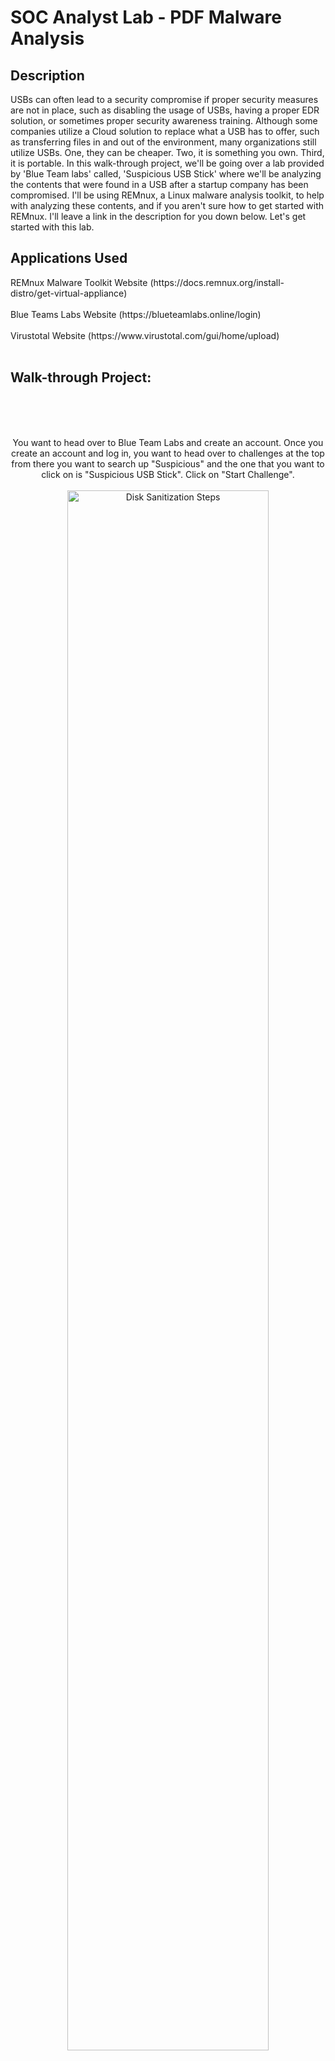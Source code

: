 <h1>SOC Analyst Lab - PDF Malware Analysis</h1>


<h2>Description</h2>
USBs can often lead to a security compromise if proper security measures are not in place, such as disabling the usage of USBs, having a proper EDR solution, or sometimes proper security awareness training. Although some companies utilize a Cloud solution to replace what a USB has to offer, such as transferring files in and out of the environment, many organizations still utilize USBs. One, they can be cheaper. Two, it is something you own. Third, it is portable. In this walk-through project, we'll be going over a lab provided by 'Blue Team labs' called, 'Suspicious USB Stick' where we'll be analyzing the contents that were found in a USB after a startup company has been compromised. I'll be using REMnux, a Linux malware analysis toolkit, to help with analyzing these contents, and if you aren't sure how to get started with REMnux. I'll leave a link in the description for you down below. Let's get started with this lab.


<h2>Applications Used </h2>
REMnux Malware Toolkit Website (https://docs.remnux.org/install-distro/get-virtual-appliance)
<br />
<br />
Blue Teams Labs Website (https://blueteamlabs.online/login)
<br />
<br />
Virustotal Website (https://www.virustotal.com/gui/home/upload)
<br />
<br />
<h2>Walk-through Project:</h2>
<br/>
<p align="center">
<br/>
<br/>
You want to head over to Blue Team Labs and create an account. Once you create an account and log in, you want to head over to challenges at the top from there you want to search up "Suspicious" and the one that you want to click on is "Suspicious USB Stick". Click on "Start Challenge". 
<br/>
<br />
<img src="https://snipboard.io/SKWgji.jpg" height="80%" width="80%" alt="Disk Sanitization Steps"/>
<br />
<br />
<img src="https://snipboard.io/t6dWjO.jpg" height="80%" width="80%" alt="Disk Sanitization Steps"/>
<br />
<br />
<img src="https://snipboard.io/296s5t.jpg" height="80%" width="80%" alt="Disk Sanitization Steps"/>
<br />
<br />
<br />
<br />
Let's quickly go over the scenario. "One of our clients informed us that they recently suffered an employee data breach. As a startup company, they had a constrained budget allocated for security and employee training. I visited them and spoke with the relevant stakeholders I also collected some suspicious emails and a USB drive an employee found on their premises. While I am analyzing the suspicious emails, can you check the contents on the USB drive?" What I'll do is right-click this download file and then click on the copy link address.
<br />
<br />
<img src="https://snipboard.io/R2C1fw.jpg" height="80%" width="80%" alt="Disk Sanitization Steps"/>
<br />
<br />
<img src="https://snipboard.io/UAwqLe.jpg" height="80%" width="80%" alt="Disk Sanitization Steps"/>
<br />
<br />
<br />
<br />
The reason why I'm doing this is that I'm using REMnux for my file analysis. Now I'm currently SSH'd into my REMnux machine. Again, if you don't know how to get started with REMnux, I'll leave a link to some of its documentation. https://docs.remnux.org/install-distro/install-from-scratch: <br/>
<br />
<img src="https://snipboard.io/ZSC3XJ.jpg" height="100%" width="100%" alt="Disk Sanitization Steps"/>
<br />
<br />
<br />
<br />
I'm going to type in "wget" and paste my link. Once it's done downloading, I'll type in "ls" and my file is right there.
<br />
<br />
<img src="https://snipboard.io/sJt4h2.jpg" height="100%" width="100%" alt="Disk Sanitization Steps"/>
<br />
<br />
<img src="https://snipboard.io/MWKfXq.jpg" height="100%" width="100%" alt="Disk Sanitization Steps"/>
<br />
<br />
<img src="https://snipboard.io/rOZBMd.jpg" height="100%" width="100%" alt="Disk Sanitization Steps"/>
<br />
<br />
<br />
<br />
I'll type in "unzip aqC" and hit "Tab" on your keyboard for auto-completion. From here it will ask me for a password. If we go back over to Blue Team Labs we can see that the password is 'btlo'.
<br />
<br />
<img src="https://snipboard.io/qx5V3B.jpg" height="100%" width="100%" alt="Disk Sanitization Steps"/>
<br />
<br />
<img src="https://snipboard.io/MJCGzd.jpg" height="100%" width="100%" alt="Disk Sanitization Steps"/>
<br />
<br />
<img src="https://snipboard.io/3LArbT.jpg" height="100%" width="100%" alt="Disk Sanitization Steps"/>
<br />
<br />
<br />
<br />
Type in 'btlo' back in the machine. Now we have two files that we unzipped. There is one that is called 'BTLO.txt' and then another one called 'USB.zip'. Let's type in 'ls' again one last time to see a new folder that was created called 'BTLO Suspicious USB'. :<br/>
<br />
<br />
<img src="https://snipboard.io/MQ2CU7.jpg" height="100%" width="100%" alt="Disk Sanitization Steps"/>
<br />
<img src="https://snipboard.io/mVQBxE.jpg" height="100%" width="100%" alt="Disk Sanitization Steps"/>
<br />
<br />
<br />
<br />
Let's go ahead and change to that directory. Type in 'cd BTLO\ Suspicious\ USB/' and then type 'ls'. Here are the two files that we extracted. I'll display the file 'BTLO.text' by typing 'cat BTLO.txt'. 
<br />
<br />
<img src="https://snipboard.io/71pXQB.jpg" height="80%" width="80%" alt="Disk Sanitization Steps"/>
<br />
<br />
<img src="https://snipboard.io/6kECcn.jpg" height="80%" width="80%" alt="Disk Sanitization Steps"/>
<br />
<br />
<img src="https://snipboard.io/SbQ386.jpg" height="80%" width="80%" alt="Disk Sanitization Steps"/>
<br />
<br />
<br />
<br />
It says, "This FREE challenge is owned and provided by https://blueteamlabs.online. Please don't distribute these files outside of our platform - we give them away for free anyway." I'll clear out the screen by typing "clear". Now let's go ahead and unzip our 'USB.zip' file by typing "Unzip USB.zip". It'll ask for another password.  
<br/>
<br />
<img src="https://snipboard.io/lw5y1N.jpg" height="80%" width="80%" alt="Disk Sanitization Steps"/>
<br />
<img src="https://snipboard.io/O69c4P.jpg" height="80%" width="80%" alt="Disk Sanitization Steps"/>
<br />
<br />
<br />
<br />
If we go back over to the site, it says "inner ZIP: infected". I'll type in "infected" in all lowercase in the machine. Now we have two additional files. One is the "autorun. inf" and then the other one is a "README.pdf" file. Type 'clear' to clear the screen and type in 'ls' to see the directory that you need to change into. Type "cd USB". Type 'ls' one more time. Now we have another directory called "autorun".
<br />
<br />
<img src="https://snipboard.io/H2UGjL.jpg" height="80%" width="80%" alt="Disk Sanitization Steps"/>
<br />
<br />
<img src="https://snipboard.io/1bdnB4.jpg" height="80%" width="80%" alt="Disk Sanitization Steps"/>
<br />
<br />
<img src="https://snipboard.io/otyqEY.jpg" height="80%" width="80%" alt="Disk Sanitization Steps"/>
<br />
<br />
<br />
<br />
Let's go ahead and change into that directory after typing in "ls" one last time. We can see our two files. Go ahead and "clear".
<br/>
<br />
<img src="https://snipboard.io/XVDKQj.jpg" height="80%" width="80%" alt="Disk Sanitization Steps"/>
<br />
<img src="https://snipboard.io/KH67B5.jpg" height="80%" width="80%" alt="Disk Sanitization Steps"/>
<br />
<img src="https://snipboard.io/nmMPfN.jpg" height="80%" width="80%" alt="Disk Sanitization Steps"/>
<br />
<br />
<br />
<br />
The first thing I'm going to do is obtain a file hash for these two particular files. To do that, I'll type in "sha256sum *" into the machine. This will tell REMnux to generate a "Sha256" hash on these two files.
<br />
<br />
<img src="https://snipboard.io/jNlWwP.jpg" height="80%" width="80%" alt="Disk Sanitization Steps"/>
<br />
<br />
<img src="https://snipboard.io/sEKwvQ.jpg" height="80%" width="80%" alt="Disk Sanitization Steps"/>
<br />
<br />
<br />
<br />
I'll open up my trusty notepad and let's go ahead and copy and paste these values in there. Now that we generated a file hash, the next thing that you can do is search on Virustotal to see if anybody else has analyzed these files.
<br />
<br />
<img src="https://snipboard.io/nTxMbv.jpg" height="80%" width="80%" alt="Disk Sanitization Steps"/>
<br />
<br />
<img src="https://snipboard.io/Dbl5ar.jpg" height="80%" width="80%" alt="Disk Sanitization Steps"/>
<br />
<br />
<br />
<br />
Before we do that, let's continue with this analysis. Whenever you download any type of file you don't always want to trust the file extension that you see. For example, we can see that this file is called "readme.pdf". Now you don't want to always trust that this particular file is a PDF file just because it says PDF. You might ask, "But Bryan how do we determine if that file is a PDF file or not?" This is where a magic number comes in handy, AKA a file signature. These are essentially the first couple of bytes that make up a file. In other words, these bytes are how the operating system can determine the file's file type. <br/>
<br />
<img src="https://snipboard.io/gZLi6m.jpg" height="80%" width="80%" alt="Disk Sanitization Steps"/>
<br />
<br />
<br />
<br />
I'll show you a site that I love to use. So if you go to Google and search "Gary Kesler magic number". You want to select the first result which is "GCK File Signatures Table".
<br />
<br />
<img src="https://snipboard.io/u3c7lY.jpg" height="80%" width="80%" alt="Disk Sanitization Steps"/>
<br />
<br />
<br />
<br />
Click on that and from here I can do a ctrlt+f to "find". I'll type in "PDF". So this right here is our magic number or file signature for a PDF file. The first couple of bytes are '25', '50', '44', and '46'.
<br />
<br />
<img src="https://snipboard.io/bDQtGs.jpg" height="80%" width="80%" alt="Disk Sanitization Steps"/>
<br />
<br />
<br />
<br />
Now if I head back over into my SSH session within Linux there is a command called "file". If I enter that, it will allow you to determine the type of this particular file. For example, I'll type in "file readme.pdf" and it spits out, "Hey it's a PDF document!". But how did 'file' determine that? It is based on the magic number SL file signature which is what we see right here.
<br />
<br />
<img src="https://snipboard.io/prRf8U.jpg" height="80%" width="80%" alt="Disk Sanitization Steps"/>
<br />
<br />
<img src="https://snipboard.io/AaVT80.jpg" height="80%" width="80%" alt="Disk Sanitization Steps"/>
<br />
<br />
<img src="https://snipboard.io/XOCBQY.jpg" height="80%" width="80%" alt="Disk Sanitization Steps"/>
<br />
<br />
<br />
<br />
If you wanted to see the first couple of bytes for any kind of file. You can download a third-party tool called "HxD". Within Linux, we have a command that we can use called "xxd". For example, we can type and enter "xxd README.pdf". Look at that we have a bunch of information here.  <br/>
<br />
<img src="https://snipboard.io/S17CP0.jpg" height="80%" width="80%" alt="Disk Sanitization Steps"/>
<br />
<img src="https://snipboard.io/t38lcX.jpg" height="80%" width="80%" alt="Disk Sanitization Steps"/>
<br />
<br />
<br />
<br />
So these are the hexadecimal that we want to take a look at. If you recall the magic number is the first couple of bytes. So I'll type in "xxd README.pdf | head". 
<br />
<br />
<img src="https://snipboard.io/6Ihc3j.jpg" height="80%" width="80%" alt="Disk Sanitization Steps"/>
<br />
<br />
<img src="https://snipboard.io/HkcN9D.jpg" height="80%" width="80%" alt="Disk Sanitization Steps"/>
<br />
<br />
<br />
<br />
Using the head, it will output the first 10 lines. Just like the first couple of bytes '25 50 44 46'. Looking at it in ASCII text, we see "PDF -1.7".
<br />
<br />
<img src="https://snipboard.io/tIVl6o.jpg" height="80%" width="80%" alt="Disk Sanitization Steps"/>
<br />
<br />
<img src="https://snipboard.io/D10AWy.jpg" height="80%" width="80%" alt="Disk Sanitization Steps"/>
<br />
<br />
<br />
<br />
Now if we go back over to our Gary Kesler site. We can see that the first couple of bytes for a PDF document are '25 50 44 46'. In our case, it does match '25 50 44 46'. Now we can say for certain that this particular file is indeed a PDF file.
<br/>
<br />
<img src="https://snipboard.io/XOCBQY.jpg" height="80%" width="80%" alt="Disk Sanitization Steps"/>
<br />
<br />
<img src="https://snipboard.io/sXNOHl.jpg" height="80%" width="80%" alt="Disk Sanitization Steps"/>
<br />
<br />
<br />
<br />
Type in "ls" again. We do have another file called "file autorun.inf". What I can do is type in "file autorun. inf". It is a Microsoft Windows autorun file.
<br />
<br />
<img src="https://snipboard.io/hK2CVU.jpg" height="80%" width="80%" alt="Disk Sanitization Steps"/>
<br />
<br />
<img src="https://snipboard.io/kQP6WO.jpg" height="80%" width="80%" alt="Disk Sanitization Steps"/>
<br />
<br />
<br />
<br />
Let's go ahead and check out what the contents are for that particular file here. So I'll run "cat autorun.inf". We do see "open=readme.pdf" and "icon=autorun.ico".
<br />
<br />
<img src="https://snipboard.io/mUIxwZ.jpg" height="80%" width="80%" alt="Disk Sanitization Steps"/>
<br />
<img src="https://snipboard.io/oSyP5K.jpg" height="80%" width="80%" alt="Disk Sanitization Steps"/>
<br />
<br />
<br />
<br />
By looking at this, we can assume that once this USB was inserted it would automatically run and open this particular document called "README.pdf". So how do we begin analyzing PDF documents? Well, when it comes to PDFs these file types contain what are called Elements, which can then be drilled down via objects. We can do this using various different tools, however, the one that we'll be using today is called "peepdf". It does come built-in with REMnux. So if you are following along, I do highly recommend that you spin up REMnex to perform your analysis. To use this tool all we need to do is just point it over to our "peepdf README.pdf". <br/>
<br />
<img src="https://snipboard.io/1X0KqT.jpg" height="80%" width="80%" alt="Disk Sanitization Steps"/>
<br />
<img src="https://snipboard.io/rVdk1w.jpg" height="80%" width="80%" alt="Disk Sanitization Steps"/>
<br />
<br />
<br />
<br />
By using PDF, we can already see some elements that are listed here. The number represents the object, whereas the name represents the elements. So for example, our catalog element is within object number one, and a catalog in terms of PDFs. You can kind of think of this as a table of contents. <br/>
<br />
<img src="https://snipboard.io/r04LNd.jpg" height="80%" width="80%" alt="Disk Sanitization Steps"/>
<br />
<img src="https://snipboard.io/QoigM3.jpg" height="80%" width="80%" alt="Disk Sanitization Steps"/>
<br />
<br />
<br />
<br />
At the bottom, we can see objects with JS code and this is within object number 27. We can see "Suspicious elements", "OpenAction", "Names", "AA", "JS", "Launch", and "JavaScript". I'll provide a link down below for you to learn more about what these are, but essentially some of the more important ones are "OpenAction", "AA", "JavaScript", and "JS". For "OpenAction" and "AA", this will automatically load whatever content or code that is listed within that object once the PDF had been double-clicked. As for "JS" and "JavaScript", this contains JavaScript code that can be used for nefarious purposes. So let's go drill into object number one which contains our "Catalog" and "OpenAction".
<br/>
<br />
<img src="https://snipboard.io/PfQkvo.jpg" height="80%" width="80%" alt="Disk Sanitization Steps"/>
<br />
<br />
<br />
<br />
To drill into an object, what we need to do here is type in "peepdf -i README.pdf". This will allow me to use PDF in an interactive mode. This means I can start interacting with the content itself. 
<br />
<br />
<img src="https://snipboard.io/PJhSeL.jpg" height="80%" width="80%" alt="Disk Sanitization Steps"/>
<br />
<br />
<img src="https://snipboard.io/3hQuv9.jpg" height="80%" width="80%" alt="Disk Sanitization Steps"/>
<br />
<br />
<br />
<br />
So I'll type in "object 1" and this will drill into my object number one. From here, we can see "Metadata", "ViewerPreferences", "MarkInfo", "StructTreeRoot", "OpenAction", "Pages", "Type", "Lang", and "Names". We can see that "OpenAction" points to object 27. :  <br/>
<br />
<img src="https://snipboard.io/PJhSeL.jpg" height="80%" width="80%" alt="Disk Sanitization Steps"/>
<br />
<img src="https://snipboard.io/3hQuv9.jpg" height="80%" width="80%" alt="Disk Sanitization Steps"/>
<br />
<img src="https://snipboard.io/rFDp5x.jpg" height="80%" width="80%" alt="Disk Sanitization Steps"/>
<br />
<img src="https://snipboard.io/Lyr19J.jpg" height="80%" width="80%" alt="Disk Sanitization Steps"/>
<br />
<br />
<br />
<br />
So what this tells me is that when this PDF opens up. Whatever is in object 27 will be executed automatically. Let's drill into object 27 to take a look at its contents. Starting with the first one we do see "/Type /Action /S /JavaScript /JS". So let's quickly go over what this particular object is doing. For the first line, the type and action, this is indicating that the object is an action. For the second one, this specifies that the action is a JavaScript action. Finally, the last one will export a data object called "README". Since it is "nlaunch: 0" it is not going to open automatically upon exporting.
<br />
<br />
<img src="https://snipboard.io/p4Gzyn.jpg" height="80%" width="80%" alt="Disk Sanitization Steps"/>
<br />
<br />
<img src="https://snipboard.io/DOACJM.jpg" height="80%" width="80%" alt="Disk Sanitization Steps"/>
<br />
<br />
<br />
<br />
Now if we scroll up just a little bit here we do see a suspicious element called "Launch" and this is located under object 28. Let's drill into our object number 28 and see what kind of contents it has, but before I do that let's go ahead and copy this for object 27 and then paste it into our trusty notepad.  <br/>
<br />
<br />
<img src="https://snipboard.io/XxeU4C.jpg" height="80%" width="80%" alt="Disk Sanitization Steps"/>
<br />
<br />
<img src="https://snipboard.io/ZhyDVa.jpg" height="80%" width="80%" alt="Disk Sanitization Steps"/>
<br />
<br />
<img src="https://snipboard.io/GgMCZ2.jpg" height="80%" width="80%" alt="Disk Sanitization Steps"/>
<br />
<br />
<br />
<br />
I'll type "object 27" and "object 28" in the notepad. Then in I'll type in "object 28" back in the terminal. Now we have some commands going on.
<br />
<br />
<img src="https://snipboard.io/LhRlDH.jpg" height="80%" width="80%" alt="Disk Sanitization Steps"/>
<br />
<br />
<img src="https://snipboard.io/aOYuev.jpg" height="80%" width="80%" alt="Disk Sanitization Steps"/>
<br />
<br />
<br />
<br />
So we can see 'cmd.exe /D:\windows\system32' and a bunch of various different arguments. What this command is essentially doing is that it will open up a command prompt where the directory is within windows 'system32'. This entire command is simply looking for the file name of 'README.pdf' under the directories of desktop or documents and if it does exist then it will automatically change into that directory and execute the 'README.pdf' file. Which would then display the bottom contents which is, "To view the encrypted content please tick the "Do not show this message again" box and press Open."
<br />
<br />
<img src="https://snipboard.io/JWPANl.jpg" height="80%" width="80%" alt="Disk Sanitization Steps"/>
<br />
<br />
<img src="https://snipboard.io/oZNfj8.jpg" height="80%" width="80%" alt="Disk Sanitization Steps"/>
<br />
<br />
<img src="https://snipboard.io/7pMc6Z.jpg" height="80%" width="80%" alt="Disk Sanitization Steps"/>
<br />
<br />
<br />
<br />
Now if we scroll back up. We do have another suspicious element that is called "AA". Which will automatically launch when this PDF is opened and this is within "object 3". So let's drill into object three and take a look. 
<br />
<br />
<img src="https://snipboard.io/s17dvM.jpg" height="80%" width="80%" alt="Disk Sanitization Steps"/>
<br />
<br />
<img src="https://snipboard.io/j42fVn.jpg" height="80%" width="80%" alt="Disk Sanitization Steps"/>
<br />
<br />
<br />
<br />
Here we can see a lot of other elements. If we take a look at "AA" again, we can see that it is pointing over to 28 and if you recall if we go back over to "object 28" it executes this command right here using the command prompt. Now we know what happens immediately once the USB is plugged in. To recap, once the USB is plugged in it will automatically run this "readme.pdf" file, which then executes this command prompt with this command.
<br />
<br />
<img src="https://snipboard.io/9hzUQ0.jpg" height="80%" width="80%" alt="Disk Sanitization Steps"/>
<br />
<br />
<img src="https://snipboard.io/w0LoFk.jpg" height="80%" width="80%" alt="Disk Sanitization Steps"/>
<br />
<br />
<img src="https://snipboard.io/iEkgKy.jpg" height="80%" width="80%" alt="Disk Sanitization Steps"/>
<br />
<br />
<br />
<br />
Copy the file hash from the readme.pdf document. I'll go ahead and open up Virustotal.com. Let's search and paste in the file hash in the search bar. 
<br />
<br />
<img src="https://snipboard.io/mO3FGC.jpg" height="80%" width="80%" alt="Disk Sanitization Steps"/>
<br />
<br />
<img src="https://snipboard.io/GBZ2Ve.jpg" height="80%" width="80%" alt="Disk Sanitization Steps"/>
<br />
<br />
<br />
<br />
We can now see there is '43' security vendors flagging this as malicious. It is part of a Trojan dropper hack tool with a family label as "swrort", "meterpreter", and "PID". 
<br />
<br />
<img src="https://snipboard.io/XmVWh0.jpg" height="80%" width="80%" alt="Disk Sanitization Steps"/>
<br />
<br />
<img src="https://snipboard.io/JHKvsf.jpg" height="80%" width="80%" alt="Disk Sanitization Steps"/>
<br />
<br />
<br />
<br />
Now head over to community and scroll down until you see "Verdict: MALICIOUS" and "Confidence: 100/100". We can see that there is a bunch of varara signature matches. Another says, "Detect suspicious JavaScript in PDF". and that's about it... so that's pretty cool:  <br/>
<br />
<br />
<img src="https://snipboard.io/jaV9Ds.jpg" height="80%" width="80%" alt="Disk Sanitization Steps"/>
<br />
<br />
<img src="https://snipboard.io/KCIcnQ.jpg" height="80%" width="80%" alt="Disk Sanitization Steps"/>
<br />
<br />
<br />
<br />
Let's head over to Blue Team and start answering some of these questions. 
<br />
<br />
For question one, "What file is the autorun.inf running?"
<br />
<img src="https://snipboard.io/fJ7IT8.jpg" height="80%" width="80%" alt="Disk Sanitization Steps"/>
<br />
<br />
Well if we head over to our SSH and type "cat autorun.inf". This is running "README.pdf". So go ahead and copy and paste that in here then click "Submit".
<br />
<img src="https://snipboard.io/Jq4ARE.jpg" height="80%" width="80%" alt="Disk Sanitization Steps"/>
<br />
<br />
<img src="https://snipboard.io/tNmKTM.jpg" height="80%" width="80%" alt="Disk Sanitization Steps"/>
<br />
<br />
<br />
<br />
Second question, "Does the pdf pass virustotal scan? (no malicious results returned) True or False?
<br />
<img src="https://snipboard.io/1WzgDj.jpg" height="80%" width="80%" alt="Disk Sanitization Steps"/>
<br />
<br />
This is false because we did see a lot of security vendors flagging this 43 to be exact.
<br />
<img src="https://snipboard.io/pJZImH.jpg" height="80%" width="80%" alt="Disk Sanitization Steps"/>
<br />
<br />
<img src="https://snipboard.io/tTgSVU.jpg" height="80%" width="80%" alt="Disk Sanitization Steps"/>
<br />
<br />
<br />
<br />
Third question, "Does the file have the correct magic number?"
<br /> 
<img src="https://snipboard.io/t7C8M1.jpg" height="80%" width="80%" alt="Disk Sanitization Steps"/>
<br />
<br />
Yes, it does because if you recall if we type in "xxd README.pdf | head". We can see that the first couple bites are '25', '50', '44', and '46'. Which again if we head over to Gary Kesler for a proper PDF file document, the first couple bytes must start with '25', '50', '44', and '46'.
<br />
<img src="https://snipboard.io/d8RhwY.jpg" height="80%" width="80%" alt="Disk Sanitization Steps"/>
<br />
<img src="https://snipboard.io/6JWMf4.jpg" height="80%" width="80%" alt="Disk Sanitization Steps"/>
<br />
<br />
<img src="https://snipboard.io/EozTNA.jpg" height="80%" width="80%" alt="Disk Sanitization Steps"/>
<br />
<br />
<br />
<br />
The fourth question, "What OS type can the file exploit? (Linux, Mac OS, Windows, etc.)"
<br />
<img src="https://snipboard.io/9P8z1u.jpg" height="80%" width="80%" alt="Disk Sanitization Steps"/>
<br />
<br />
This is going to be Windows. How do I know that? Well if we go back over to our notepad,"command.exe" is pointing to the directory of "C windows system32". So that is why I am saying Windows.
<br />
<img src="https://snipboard.io/rbUyWi.jpg" height="80%" width="80%" alt="Disk Sanitization Steps"/>
<br />
<br />
<img src="https://snipboard.io/aGfk9S.jpg" height="80%" width="80%" alt="Disk Sanitization Steps"/>
<br />
<br />
<br />
<br />
The fifth question, "A Windows executable is mentioned in the PDF file, what is it?" 
<br />
<img src="https://snipboard.io/AKtSDX.jpg" height="80%" width="80%" alt="Disk Sanitization Steps"/>
<br />
<br />
It is "cmd.exe'". 
<br />
<br />
<img src="https://snipboard.io/Ve70kt.jpg" height="80%" width="80%" alt="Disk Sanitization Steps"/>
<br />
<br />
<br />
<br />
Finally the last question, "How many suspicious /OpenAction elements does the file have?"
<br />
<img src="https://snipboard.io/2tUqNh.jpg" height="80%" width="80%" alt="Disk Sanitization Steps"/>
<br />
<br />
Let's type in 'peepdf -i README.pdf'. With this, we're looking for 'OpenAction'. As we can see there is only one 'OpenAction'.: <br/>
<br />
<img src="https://snipboard.io/Z8SByC.jpg" height="80%" width="80%" alt="Disk Sanitization Steps"/>
<br />
<br />
<img src="https://snipboard.io/1iOEpm.jpg" height="80%" width="80%" alt="Disk Sanitization Steps"/>
<br />
<br />
<br />
<br />
Now I know this was quite a high-level overview of how to analyze PDFs. By following along, I hope you are gaining more confidence in your ability to analyze PDFs. <br/>
<br />
<br />
<br />
<br />
<br />
